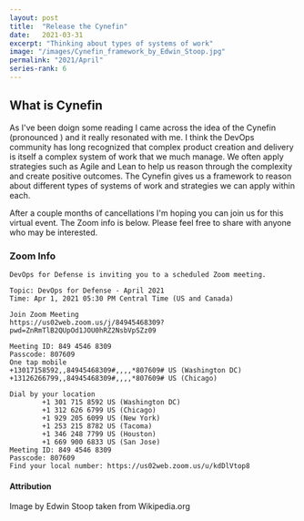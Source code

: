 ```yaml
---
layout: post
title:  "Release the Cynefin"
date:   2021-03-31
excerpt: "Thinking about types of systems of work"
image: "/images/Cynefin_framework_by_Edwin_Stoop.jpg"
permalink: "2021/April"
series-rank: 6
---
```


## What is Cynefin
As I've been doign some reading I came across the idea of the Cynefin (pronounced ) and it really resonated with me.  I think the DevOps community has long recognized that complex product creation and delivery is itself a complex system of work that we much manage.  We often apply strategies such as Agile and Lean to help us reason through the complexity and create positive outcomes.  The Cynefin gives us a framework to reason about different types of systems of work and strategies we can apply within each.

After a couple months of cancellations I'm hoping you can join us for this virtual event.  The Zoom info is below.  Please feel free to share with anyone who may be interested.

### Zoom Info
    DevOps for Defense is inviting you to a scheduled Zoom meeting.

    Topic: DevOps for Defense - April 2021
    Time: Apr 1, 2021 05:30 PM Central Time (US and Canada)

    Join Zoom Meeting
    https://us02web.zoom.us/j/84945468309?pwd=ZnRmTlB2QUpOd1JOU0hRZ2NsbVpSZz09

    Meeting ID: 849 4546 8309
    Passcode: 807609
    One tap mobile
    +13017158592,,84945468309#,,,,*807609# US (Washington DC)
    +13126266799,,84945468309#,,,,*807609# US (Chicago)

    Dial by your location
            +1 301 715 8592 US (Washington DC)
            +1 312 626 6799 US (Chicago)
            +1 929 205 6099 US (New York)
            +1 253 215 8782 US (Tacoma)
            +1 346 248 7799 US (Houston)
            +1 669 900 6833 US (San Jose)
    Meeting ID: 849 4546 8309
    Passcode: 807609
    Find your local number: https://us02web.zoom.us/u/kdDlVtop8

#### Attribution

Image by Edwin Stoop taken from Wikipedia.org
